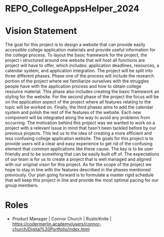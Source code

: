 # REPO_CollegeAppsHelper_2024

# Vision Statement

The goal for this project is to design a website that can provide easily accessible college application materials and provide useful information for the college process. To layout the basic framework for the project, the project i structured around one website that will host all functions are project will have to offer, which includes: application deadlines, resources, a calendar system, and application integration. The project will be split into three different phases. Phase one of the process will include the research portion of the project where we familiarize ourselves with the struggles people have with the application process and how to obtain college resource material. This phase also includes creating the basic framework an styling for the website. For the second phase of the project the focus will be on the application aspect of the project where all features relating to the topic will be worked on. Finally, the third phases aims to add the calendar system and polish the rest of the features of the website. Each new component will be integrated along the way to avoid any problems from occurring. The motivation behind this project was we wanted to work on a project with a relevant issue in mind that hasn't been tackled before by our previous projects. This led us to the idea of creating a more efficient and less confusing college application website. The goals for this project is to provide users will a clear and easy experience to get rid of the confusing element that common applications like these cause. The key is to be user friendly and to be something that can be easily built off of. The expectations of our team is for us to create a project that is well managed and aligned with our original vison for this project. As for the scope of the project we hope to stay in line with the features described in the phases mentioned previously. Our plan going forward is to formulate a master rigid schedule that will keep this project in line and provide the most optimal pacing for our group members.  

# Roles 

* Product Manager | Connor Church | RusticKnite | https://codermerlin.academy/users/connor-church/Digital%20Portfolio/index.html 

